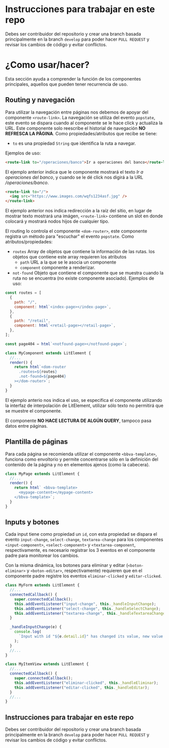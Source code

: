 # Instrucciones para trabajar en este repo

Debes ser contribuidor del repositorio y crear una branch basada principalmente en la branch `develop` para poder hacer `PULL REQUEST` y revisar los cambios de código y evitar conflictos.

# ¿Como usar/hacer?

Esta sección ayuda a comprender la función de los componentes principales, aquellos que pueden tener recurrencia de uso.

## Routing y navegación

Para utilizar la navegación entre páginas nos debemos de apoyar del componente `<route-link>`. La navegación se utiliza del evento `popstate`, este evento se dispara cuando al componente se le hace click y actualiza la URL. Este componente solo reescribe el historial de navegación **NO REFRESCA LA PÄGINA**. Como propiedades/atributos que recibe se tiene:

- `to` es una propiedad `String` que identifica la ruta a navegar.

Ejemplos de uso:

```html
<route-link to="/operaciones/banco">Ir a operaciones del banco</route-link>
```

El ejemplo anterior indica que le componente mostrará el texto _Ir a operaciones del banco_, y cuando se le dé click nos digirá a la URL _/operaciones/banco_.

```html
<route-link to="/">
  <img src="https://www.images.com/wqfs1234asf.jpg" />
</route-link>
```

El ejemplo anterior nos indica redirección a la raíz del sitio, en lugar de mostrar texto mostrará una imágen, `<route-link>` contiene un slot en donde colocará y mostrará nodos hijos de cualquier tipo.

El routing lo controla el componente `<dom-router>`, este componente registra un método para "escuchar" el evento `popstate`. Como atributos/propiedades:

- `routes` Array de objetos que contiene la información de las rutas. los objetos que contiene este array requieren los atributos
  - `path` URL a la que se le asocia un componente
  - `component` componente a renderizar.
- `not-found` Objeto que contiene el componente que se muestra cuando la ruta no se encuentra (no existe componente asociado).
  Ejemplos de uso:

```javascript
const routes = [
  {
    path: "/",
    component: html`<index-page></index-page>`,
  },
  {
    path: "/retail",
    component: html`<retail-page></retail-page>`,
  },
];

const page404 = html`<notfound-page></notfound-page>`;

class MyComponent extends LitElement {
  //...
  render() {
    return html`<dom-router
      .routes=${routes}
      .not-found=${page404}
    ></dom-router>`;
  }
}
```

El ejemplo anterio nos indica el uso, se especifica el componente utilizando la interfaz de interpolación de LitElement, utilizar sólo texto no permitirá que se muestre el componente.

El componente **NO HACE LECTURA DE ALGÚN QUERY**, tampoco pasa datos entre páginas.

## Plantilla de páginas

Para cada página se recomienda utilizar el componente `<bbva-template>`, funciona como envoltorio y permite concentrarse sólo en la definición del contenido de la página y no en elementos ajenos (como la cabecera).

```javascript
class MyPage extends LitElement {
  //...
  render() {
    return html` <bbva-template>
      <mypage-content></mypage-content>
    </bbva-template>`;
  }
}
```

## Inputs y botones

Cada input tiene como propiedad un `id`, con esta propiedad se dispara el evento `input-change`, `select-change`, `textarea-change` para los componentes `<input-component>`, `<select-component>` y `<textarea-component`, respectivamente, es necesario registrar los 3 eventos en el componente padre para monitorear los cambios.

Con la misma dinámica, los botones para eliminar y editar (`<boton-eliminar>` y `<boton-editar>`, respectivamente) requieren que en el componente padre registre los eventos `eliminar-clicked` y `editar-clicked`.

```javascript
class MyForm extends LitElement {
  //...
  connectedCallback() {
    super.connectedCallback();
    this.addEventListener("input-change", this._handleInputChange);
    this.addEventListener("select-change", this._handleSelectChange);
    this.addEventListener("textarea-change", this._handleTextareaChange);
  }

  _handleInputChange(e) {
    console.log(
      `Input with id "${e.detail.id}" has changed its value, new value is ${e.detail.value}`
    );
  }
  //...
}
```

```javascript
class MyItemView extends LitElement {
  //...
  connectedCallback() {
    super.connectedCallback();
    this.addEventListener("eliminar-clicked", this._handleEliminar);
    this.addEventListener("editar-clicked", this._handleEditar);
  }
  //...
}
```

## Instrucciones para trabajar en este repo

Debes ser contribuidor del repositorio y crear una branch basada principalmente en la branch `develop` para poder hacer `PULL REQUEST` y revisar los cambios de código y evitar conflictos.


